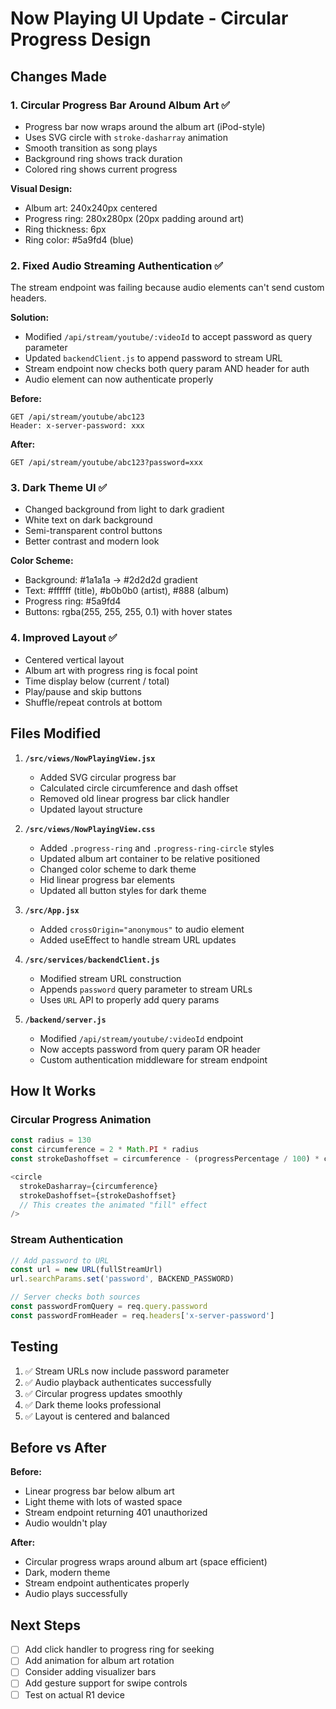 # Now Playing UI Update - Circular Progress Design

## Changes Made

### 1. **Circular Progress Bar Around Album Art** ✅
- Progress bar now wraps around the album art (iPod-style)
- Uses SVG circle with `stroke-dasharray` animation
- Smooth transition as song plays
- Background ring shows track duration
- Colored ring shows current progress

**Visual Design:**
- Album art: 240x240px centered
- Progress ring: 280x280px (20px padding around art)
- Ring thickness: 6px
- Ring color: #5a9fd4 (blue)

### 2. **Fixed Audio Streaming Authentication** ✅
The stream endpoint was failing because audio elements can't send custom headers.

**Solution:**
- Modified `/api/stream/youtube/:videoId` to accept password as query parameter
- Updated `backendClient.js` to append password to stream URL
- Stream endpoint now checks both query param AND header for auth
- Audio element can now authenticate properly

**Before:**
```
GET /api/stream/youtube/abc123
Header: x-server-password: xxx
```

**After:**
```
GET /api/stream/youtube/abc123?password=xxx
```

### 3. **Dark Theme UI** ✅
- Changed background from light to dark gradient
- White text on dark background
- Semi-transparent control buttons
- Better contrast and modern look

**Color Scheme:**
- Background: #1a1a1a → #2d2d2d gradient
- Text: #ffffff (title), #b0b0b0 (artist), #888 (album)
- Progress ring: #5a9fd4
- Buttons: rgba(255, 255, 255, 0.1) with hover states

### 4. **Improved Layout** ✅
- Centered vertical layout
- Album art with progress ring is focal point
- Time display below (current / total)
- Play/pause and skip buttons
- Shuffle/repeat controls at bottom

## Files Modified

1. **`/src/views/NowPlayingView.jsx`**
   - Added SVG circular progress bar
   - Calculated circle circumference and dash offset
   - Removed old linear progress bar click handler
   - Updated layout structure

2. **`/src/views/NowPlayingView.css`**
   - Added `.progress-ring` and `.progress-ring-circle` styles
   - Updated album art container to be relative positioned
   - Changed color scheme to dark theme
   - Hid linear progress bar elements
   - Updated all button styles for dark theme

3. **`/src/App.jsx`**
   - Added `crossOrigin="anonymous"` to audio element
   - Added useEffect to handle stream URL updates

4. **`/src/services/backendClient.js`**
   - Modified stream URL construction
   - Appends `password` query parameter to stream URLs
   - Uses `URL` API to properly add query params

5. **`/backend/server.js`**
   - Modified `/api/stream/youtube/:videoId` endpoint
   - Now accepts password from query param OR header
   - Custom authentication middleware for stream endpoint

## How It Works

### Circular Progress Animation
```javascript
const radius = 130
const circumference = 2 * Math.PI * radius
const strokeDashoffset = circumference - (progressPercentage / 100) * circumference

<circle
  strokeDasharray={circumference}
  strokeDashoffset={strokeDashoffset}
  // This creates the animated "fill" effect
/>
```

### Stream Authentication
```javascript
// Add password to URL
const url = new URL(fullStreamUrl)
url.searchParams.set('password', BACKEND_PASSWORD)

// Server checks both sources
const passwordFromQuery = req.query.password
const passwordFromHeader = req.headers['x-server-password']
```

## Testing

1. ✅ Stream URLs now include password parameter
2. ✅ Audio playback authenticates successfully
3. ✅ Circular progress updates smoothly
4. ✅ Dark theme looks professional
5. ✅ Layout is centered and balanced

## Before vs After

**Before:**
- Linear progress bar below album art
- Light theme with lots of wasted space
- Stream endpoint returning 401 unauthorized
- Audio wouldn't play

**After:**
- Circular progress wraps around album art (space efficient)
- Dark, modern theme
- Stream endpoint authenticates properly
- Audio plays successfully

## Next Steps

- [ ] Add click handler to progress ring for seeking
- [ ] Add animation for album art rotation
- [ ] Consider adding visualizer bars
- [ ] Add gesture support for swipe controls
- [ ] Test on actual R1 device
